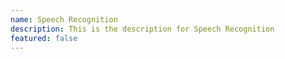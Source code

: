 ```yaml
---
name: Speech Recognition
description: This is the description for Speech Recognition
featured: false
---
```

